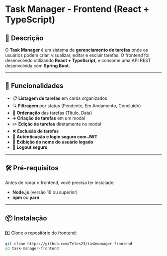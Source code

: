 # Task Manager - Frontend (React + TypeScript)

## 📌 Descrição
O **Task Manager** é um sistema de **gerenciamento de tarefas** onde os usuários podem criar, visualizar, editar e excluir tarefas. O frontend foi desenvolvido utilizando **React + TypeScript**, e consome uma API REST desenvolvida com **Spring Boot**.

---

## 🚀 **Funcionalidades**
- 📋 **Listagem de tarefas** em cards organizados
- 🔍 **Filtragem** por status (Pendente, Em Andamento, Concluído)
- 🔄 **Ordenação** das tarefas (Título, Data)
- ➕ **Criação de tarefas** em um modal
- ✏️ **Edição de tarefas** diretamente no modal
- ❌ **Exclusão de tarefas**
- 🔐 **Autenticação e login seguro com JWT**
- 👤 **Exibição do nome do usuário logado**
- 🚪 **Logout seguro**

---

## 🛠 **Pré-requisitos**
Antes de rodar o frontend, você precisa ter instalado:
- **Node.js** (versão 16 ou superior)
- **npm** ou **yarn**

---

## 📦 **Instalação**
1️⃣ Clone o repositório do frontend:
   ```sh
   git clone https://github.com/Teles23/taskmanager-frontend
   cd task-manager-frontend
